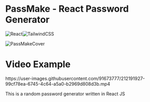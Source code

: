 <h1>PassMake - React Password Generator</h1>


![React](https://img.shields.io/badge/react-%2320232a.svg?style=for-the-badge&logo=react&logoColor=%2361DAFB)![TailwindCSS](https://img.shields.io/badge/tailwindcss-%2338B2AC.svg?style=for-the-badge&logo=tailwind-css&logoColor=white)


![PassMakeCover](https://user-images.githubusercontent.com/91673777/212191980-382b8d32-0a1f-4b03-9ddf-de820da00513.png)

<h1>Video Example</h1>
https://user-images.githubusercontent.com/91673777/212191927-99cf78ea-6745-4c64-a5a0-b2969d808d3b.mp4

<p>This is a random password generator written in React JS</p>
